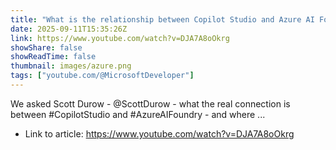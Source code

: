 ```yaml
---
title: "What is the relationship between Copilot Studio and Azure AI Foundry?"
date: 2025-09-11T15:35:26Z
link: https://www.youtube.com/watch?v=DJA7A8oOkrg
showShare: false
showReadTime: false
thumbnail: images/azure.png
tags: ["youtube.com/@MicrosoftDeveloper"]
---
```

We asked Scott Durow - @ScottDurow - what the real connection is between #CopilotStudio and #AzureAIFoundry - and where ...

- Link to article: https://www.youtube.com/watch?v=DJA7A8oOkrg